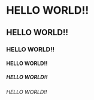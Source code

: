 # HELLO WORLD!!
## HELLO WORLD!!
### HELLO WORLD!!
#### HELLO WORLD!!
##### HELLO WORLD!!
###### HELLO WORLD!!
